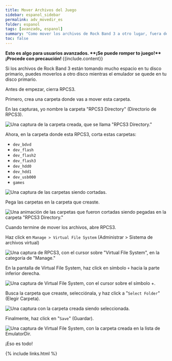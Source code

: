 ```yaml
---
title: Mover Archivos del Juego
sidebar: espanol_sidebar
permalink: adv_movedir_es
folder: espanol
tags: [avanzado, espanol]
summary: "Como mover los archivos de Rock Band 3 a otro lugar, fuera de donde esta el emulador."
toc: false
---
```


<div markdown="span" class="alert alert-danger" role="alert"><i class="fa fa-exclamation-circle"></i> <b>Esto es algo para usuarios avanzados. **¡Se puede romper to juego!** ¡Procede con precaución! </b> {{include.content}}</div>

Si los archivos de Rock Band 3 están tomando mucho espacio en tu disco primario, puedes moverlos a otro disco mientras el emulador se quede en tu disco primario.

Antes de empezar, cierra RPCS3.

Primero, crea una carpeta donde vas a mover esta carpeta.

En las capturas, yo nombre la carpeta "RPCS3 Directory" (Directorio de RPCS3).

![Una captura de la carpeta creada, que se llama "RPCS3 Directory."](https://carlmylo.github.io/docu-rpcs3/images/xtra/dir/dirfolder.png "RPCS3 Directory")

Ahora, en la carpeta donde esta RPCS3, corta estas carpetas:
* `dev_bdvd`
* `dev_flash`
* `dev_flash2`
* `dev_flash3`
* `dev_hdd0`
* `dev_hdd1`
* `dev_usb000`
* `games`

![Una captura de las carpetas siendo cortadas.](https://carlmylo.github.io/docu-rpcs3/images/xtra/dir/dircut.png "Cut (CTRL+X")

Pega las carpetas en la carpeta que creaste.

![Una animación de las carpetas que fueron cortadas siendo pegadas en la carpeta "RPCS3 Directory."](https://carlmylo.github.io/docu-rpcs3/images/xtra/dir/dirpaste.gif "RPCS3 Directory")

Cuando termine de mover los archivos, abre RPCS3.

Haz click en `Manage > Virtual File System` (Administrar > Sistema de archivos virtual)


![Una captura de RPCS3, con el cursor sobre "Virtual File System", en la categoría de "Manage."](https://carlmylo.github.io/docu-rpcs3/images/xtra/dir/dirrpcs3.png "RPCS3 Directory")

En la pantalla de Virtual File System, haz click en símbolo `+` hacia la parte inferior derecha.

![Una captura de Virtual File System, con el cursor sobre el símbolo +.](https://carlmylo.github.io/docu-rpcs3/images/xtra/dir/dirvfsadd.png "Virtual File System")

Busca la carpeta que creaste, selecciónala, y haz click a "`Select Folder`" (Elegir Carpeta).

![Una captura con la carpeta creada siendo seleccionada.](https://carlmylo.github.io/docu-rpcs3/images/xtra/dir/dirfoldersel.png "RPCS3 Directory")

Finalmente, haz click en "`Save`" (Guardar).

![Una captura de Virtual File System, con la carpeta creada en la lista de EmulatorDir.](https://carlmylo.github.io/docu-rpcs3/images/xtra/dir/dirvfssave.png "RPCS3 Directory")

¡Eso es todo!

{% include links.html %}